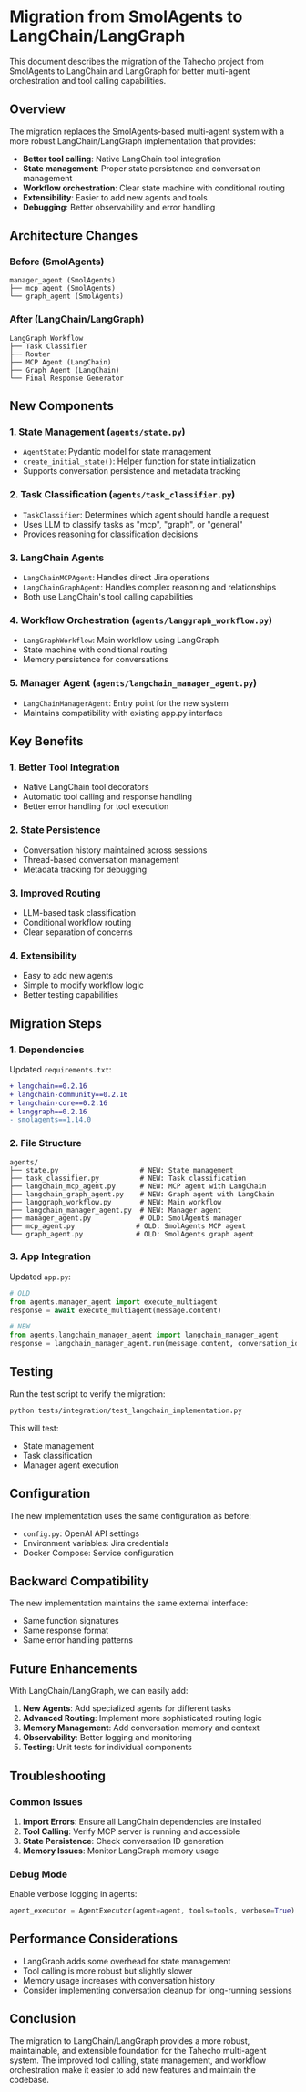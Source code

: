 # Migration from SmolAgents to LangChain/LangGraph

This document describes the migration of the Tahecho project from SmolAgents to LangChain and LangGraph for better multi-agent orchestration and tool calling capabilities.

## Overview

The migration replaces the SmolAgents-based multi-agent system with a more robust LangChain/LangGraph implementation that provides:

- **Better tool calling**: Native LangChain tool integration
- **State management**: Proper state persistence and conversation management
- **Workflow orchestration**: Clear state machine with conditional routing
- **Extensibility**: Easier to add new agents and tools
- **Debugging**: Better observability and error handling

## Architecture Changes

### Before (SmolAgents)
```
manager_agent (SmolAgents)
├── mcp_agent (SmolAgents)
└── graph_agent (SmolAgents)
```

### After (LangChain/LangGraph)
```
LangGraph Workflow
├── Task Classifier
├── Router
├── MCP Agent (LangChain)
├── Graph Agent (LangChain)
└── Final Response Generator
```

## New Components

### 1. State Management (`agents/state.py`)
- `AgentState`: Pydantic model for state management
- `create_initial_state()`: Helper function for state initialization
- Supports conversation persistence and metadata tracking

### 2. Task Classification (`agents/task_classifier.py`)
- `TaskClassifier`: Determines which agent should handle a request
- Uses LLM to classify tasks as "mcp", "graph", or "general"
- Provides reasoning for classification decisions

### 3. LangChain Agents
- `LangChainMCPAgent`: Handles direct Jira operations
- `LangChainGraphAgent`: Handles complex reasoning and relationships
- Both use LangChain's tool calling capabilities

### 4. Workflow Orchestration (`agents/langgraph_workflow.py`)
- `LangGraphWorkflow`: Main workflow using LangGraph
- State machine with conditional routing
- Memory persistence for conversations

### 5. Manager Agent (`agents/langchain_manager_agent.py`)
- `LangChainManagerAgent`: Entry point for the new system
- Maintains compatibility with existing app.py interface

## Key Benefits

### 1. Better Tool Integration
- Native LangChain tool decorators
- Automatic tool calling and response handling
- Better error handling for tool execution

### 2. State Persistence
- Conversation history maintained across sessions
- Thread-based conversation management
- Metadata tracking for debugging

### 3. Improved Routing
- LLM-based task classification
- Conditional workflow routing
- Clear separation of concerns

### 4. Extensibility
- Easy to add new agents
- Simple to modify workflow logic
- Better testing capabilities

## Migration Steps

### 1. Dependencies
Updated `requirements.txt`:
```diff
+ langchain==0.2.16
+ langchain-community==0.2.16
+ langchain-core==0.2.16
+ langgraph==0.2.16
- smolagents==1.14.0
```

### 2. File Structure
```
agents/
├── state.py                    # NEW: State management
├── task_classifier.py          # NEW: Task classification
├── langchain_mcp_agent.py      # NEW: MCP agent with LangChain
├── langchain_graph_agent.py    # NEW: Graph agent with LangChain
├── langgraph_workflow.py       # NEW: Main workflow
├── langchain_manager_agent.py  # NEW: Manager agent
├── manager_agent.py            # OLD: SmolAgents manager
├── mcp_agent.py               # OLD: SmolAgents MCP agent
└── graph_agent.py             # OLD: SmolAgents graph agent
```

### 3. App Integration
Updated `app.py`:
```python
# OLD
from agents.manager_agent import execute_multiagent
response = await execute_multiagent(message.content)

# NEW
from agents.langchain_manager_agent import langchain_manager_agent
response = langchain_manager_agent.run(message.content, conversation_id=conversation_id)
```

## Testing

Run the test script to verify the migration:
```bash
python tests/integration/test_langchain_implementation.py
```

This will test:
- State management
- Task classification
- Manager agent execution

## Configuration

The new implementation uses the same configuration as before:
- `config.py`: OpenAI API settings
- Environment variables: Jira credentials
- Docker Compose: Service configuration

## Backward Compatibility

The new implementation maintains the same external interface:
- Same function signatures
- Same response format
- Same error handling patterns

## Future Enhancements

With LangChain/LangGraph, we can easily add:

1. **New Agents**: Add specialized agents for different tasks
2. **Advanced Routing**: Implement more sophisticated routing logic
3. **Memory Management**: Add conversation memory and context
4. **Observability**: Better logging and monitoring
5. **Testing**: Unit tests for individual components

## Troubleshooting

### Common Issues

1. **Import Errors**: Ensure all LangChain dependencies are installed
2. **Tool Calling**: Verify MCP server is running and accessible
3. **State Persistence**: Check conversation ID generation
4. **Memory Issues**: Monitor LangGraph memory usage

### Debug Mode

Enable verbose logging in agents:
```python
agent_executor = AgentExecutor(agent=agent, tools=tools, verbose=True)
```

## Performance Considerations

- LangGraph adds some overhead for state management
- Tool calling is more robust but slightly slower
- Memory usage increases with conversation history
- Consider implementing conversation cleanup for long-running sessions

## Conclusion

The migration to LangChain/LangGraph provides a more robust, maintainable, and extensible foundation for the Tahecho multi-agent system. The improved tool calling, state management, and workflow orchestration make it easier to add new features and maintain the codebase. 
